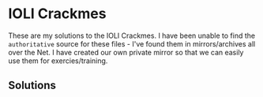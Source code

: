 # IOLI Crackmes

These are my solutions to the IOLI Crackmes. I have been unable to find the 
`authoritative` source for these files - I've found them in mirrors/archives all 
over the Net. I have created our own private mirror so that we can easily use 
them for exercies/training.

## Solutions

```{tableofcontents}
```

